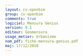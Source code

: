 ```yaml
---
layout: cv-openbim
group: cv-openbim
comments: true
logiciel: Mensura Genius
version: 9.1
editeur: Geomensura
usage_metier: Urbanisme
nom_pdf: fiche-mensura-genius.pdf
maj: 17/12/2018
---
```

